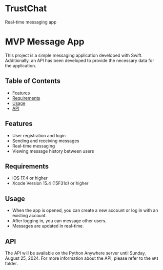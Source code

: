 # TrustChat
Real-time messaging app
# MVP Message App

This project is a simple messaging application developed with Swift. Additionally, an API has been developed to provide the necessary data for the application.

## Table of Contents

- [Features](#features)
- [Requirements](#requirements)
- [Usage](#usage)
- [API](#api)

## Features

- User registration and login
- Sending and receiving messages
- Real-time messaging
- Viewing message history between users

## Requirements

- iOS 17.4 or higher
- Xcode Version 15.4 (15F31d) or higher

## Usage

- When the app is opened, you can create a new account or log in with an existing account.
- After logging in, you can message other users.
- Messages are updated in real-time.

## API
The API will be available on the Python Anywhere server until Sunday, August 25, 2024.
For more information about the API, please refer to the `API` folder.

